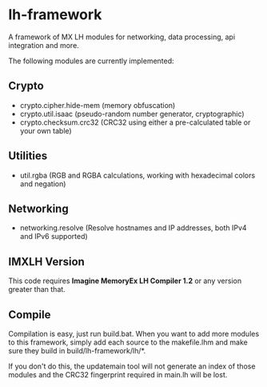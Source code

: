 lh-framework
============

A framework of MX LH modules for networking, data processing, api integration and more.

The following modules are currently implemented:

Crypto
------
* crypto.cipher.hide-mem (memory obfuscation)
* crypto.util.isaac (pseudo-random number generator, cryptographic) 
* crypto.checksum.crc32 (CRC32 using either a pre-calculated table or your own table)

Utilities
---------
* util.rgba (RGB and RGBA calculations, working with hexadecimal colors and negation) 

Networking
----------
* networking.resolve (Resolve hostnames and IP addresses, both IPv4 and IPv6 supported)

IMXLH Version
-------------
This code requires **Imagine MemoryEx LH Compiler 1.2** or any version greater than that.

Compile
-------
Compilation is easy, just run build.bat. When you want to add more modules to this framework,
simply add each source to the makefile.lhm and make sure they build in build/lh-framework/lh/*.

If you don't do this, the updatemain tool will not generate an index of those modules and the
CRC32 fingerprint required in main.lh will be lost.